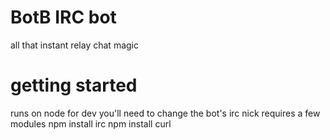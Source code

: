 # BotB IRC bot
all that instant relay chat magic

# getting started
runs on node
for dev you'll need to change the bot's irc nick
requires a few modules
	npm install irc
	npm install curl
